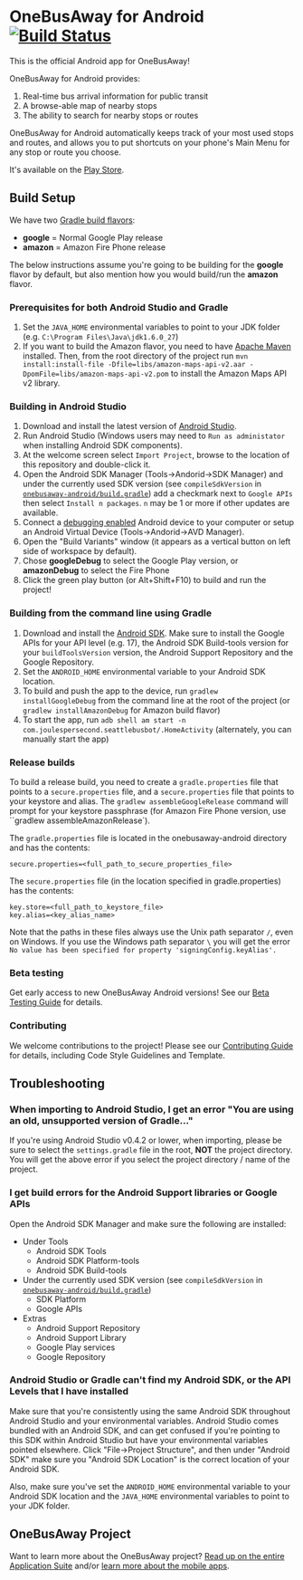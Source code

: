 # OneBusAway for Android [![Build Status](https://travis-ci.org/OneBusAway/onebusaway-android.svg?branch=master)](https://travis-ci.org/OneBusAway/onebusaway-android)

This is the official Android app for OneBusAway!

OneBusAway for Android provides:

1. Real-time bus arrival information for public transit
2. A browse-able map of nearby stops
3. The ability to search for nearby stops or routes

OneBusAway for Android automatically keeps track of your most used stops and routes, and allows you to put shortcuts on your phone's Main Menu for any stop or route you choose.

It's available on the [Play Store](https://play.google.com/store/apps/details?id=com.joulespersecond.seattlebusbot).

## Build Setup

We have two [Gradle build flavors](http://developer.android.com/tools/building/configuring-gradle.html#workBuildVariants):

* **google** = Normal Google Play release
* **amazon** = Amazon Fire Phone release

The below instructions assume you're going to be building for the **google** flavor by default, but
also mention how you would build/run the **amazon** flavor.

### Prerequisites for both Android Studio and Gradle

1. Set the `JAVA_HOME` environmental variables to point to your JDK folder (e.g. `C:\Program Files\Java\jdk1.6.0_27`)
2. If you want to build the Amazon flavor, you need to have [Apache Maven](http://maven.apache.org/download.cgi) installed.  Then, from the root directory of the project run `mvn install:install-file -Dfile=libs/amazon-maps-api-v2.aar -DpomFile=libs/amazon-maps-api-v2.pom` to install the Amazon Maps API v2 library.

### Building in Android Studio

1. Download and install the latest version of [Android Studio](http://developer.android.com/sdk/installing/studio.html).
2. Run Android Studio (Windows users may need to `Run as administator` when installing Android SDK components).
3. At the welcome screen select `Import Project`, browse to the location of this repository and double-click it.
4. Open the Android SDK Manager (Tools->Andorid->SDK Manager) and under the currently used SDK version (see `compileSdkVersion` in [`onebusaway-android/build.gradle`](onebusaway-android/build.gradle)) add a checkmark next to `Google APIs` then select `Install n packages`. `n` may be 1 or more if other updates are available.
5. Connect a [debugging enabled](https://developer.android.com/tools/device.html) Android device to your computer or setup an Android Virtual Device (Tools->Andorid->AVD Manager).
6. Open the "Build Variants" window (it appears as a vertical button on left side of workspace by default).
7. Chose **googleDebug** to select the Google Play version, or **amazonDebug** to select the Fire Phone
6. Click the green play button (or Alt+Shift+F10) to build and run the project!

### Building from the command line using Gradle

1. Download and install the [Android SDK](http://developer.android.com/sdk/index.html). Make sure to install the Google APIs for your API level (e.g. 17), the Android SDK Build-tools version for your `buildToolsVersion` version, the Android Support Repository and the Google Repository.
2. Set the `ANDROID_HOME` environmental variable to your Android SDK location.
3. To build and push the app to the device, run `gradlew installGoogleDebug` from the command line at the root of the project (or `gradlew installAmazonDebug` for Amazon build flavor)
4. To start the app, run `adb shell am start -n com.joulespersecond.seattlebusbot/.HomeActivity` (alternately, you can manually start the app)

### Release builds

To build a release build, you need to create a `gradle.properties` file that points to a `secure.properties` file, and a `secure.properties` file that points to your keystore and alias. The `gradlew assembleGoogleRelease` command will prompt for your keystore passphrase (for Amazon Fire Phone version, use ``gradlew assembleAmazonRelease`).

The `gradle.properties` file is located in the onebusaway-android directory and has the contents:
```
secure.properties=<full_path_to_secure_properties_file>
```

The `secure.properties` file (in the location specified in gradle.properties) has the contents:
```
key.store=<full_path_to_keystore_file>
key.alias=<key_alias_name>
```

Note that the paths in these files always use the Unix path separator `/`, even on Windows. If you use the Windows path separator `\` you will get the error `No value has been specified for property 'signingConfig.keyAlias'.`

### Beta testing

Get early access to new OneBusAway Android versions!  See our [Beta Testing Guide](https://github.com/OneBusAway/onebusaway-android/blob/master/BETA_TESTING.md) for details.

### Contributing

We welcome contributions to the project! Please see our [Contributing Guide](https://github.com/OneBusAway/onebusaway-android/blob/master/CONTRIBUTING.md) for details, including Code Style Guidelines and Template.

## Troubleshooting

### When importing to Android Studio, I get an error "You are using an old, unsupported version of Gradle..."

If you're using Android Studio v0.4.2 or lower, when importing, please be sure to select the `settings.gradle` file in the root, **NOT** the project directory.
You will get the above error if you select the project directory / name of the project.

### I get build errors for the Android Support libraries or Google APIs

Open the Android SDK Manager and make sure the following are installed:
* Under Tools
	* Android SDK Tools
	* Android SDK Platform-tools
	* Android SDK Build-tools
* Under the currently used SDK version (see `compileSdkVersion` in [`onebusaway-android/build.gradle`](onebusaway-android/build.gradle))
	* SDK Platform
	* Google APIs
* Extras
	* Android Support Repository
	* Android Support Library
	* Google Play services
	* Google Repository

### Android Studio or Gradle can't find my Android SDK, or the API Levels that I have installed

Make sure that you're consistently using the same Android SDK throughout Android Studio and your environmental variables.
Android Studio comes bundled with an Android SDK, and can get confused if you're pointing to this SDK within Android Studio
but have your environmental variables pointed elsewhere. Click "File->Project Structure", and then under "Android SDK"
make sure you "Android SDK Location" is the correct location of your Android SDK.

Also, make sure you've set the `ANDROID_HOME` environmental variable to your Android SDK location and
the `JAVA_HOME` environmental variables to point to your JDK folder.

## OneBusAway Project

Want to learn more about the OneBusAway project? [Read up on the entire Application Suite](https://github.com/OneBusAway/onebusaway-application-modules/wiki) and/or [learn more about the mobile apps](https://github.com/OneBusAway/onebusaway-application-modules/wiki/Mobile-App-Design-Considerations).
